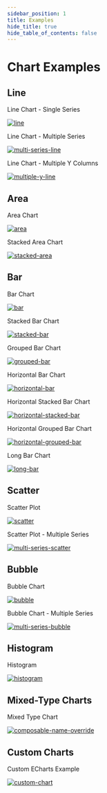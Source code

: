 ```yaml
---
sidebar_position: 1
title: Examples
hide_title: true
hide_table_of_contents: false
---
```


<h1 class="community-header"><span class="gradient">Chart Examples</span></h1>

<div class="gallery-container-grid">

## Line

<div  class="gallery-item-grid">
    <div class="item-header">
        <p class="lbl">Line Chart - Single Series</p>
    </div>
    <div class="item-body-centered">
        <a href="/features/charts/line-chart#line">

![line](/img/exg-line-nt.svg) 
        
</a>
</div>
</div>

<div  class="gallery-item-grid">
    <div class="item-header">
        <p class="lbl">Line Chart - Multiple Series</p>
    </div>
    <div class="item-body-centered">

<a href="/features/charts/line-chart#multi-series-line">

![multi-series-line](/img/exg-multi-series-line-nt.svg) 

</a>
</div> 
</div>

<div  class="gallery-item-grid">
    <div class="item-header">
        <p class="lbl">Line Chart - Multiple Y Columns</p>
    </div>
    <div class="item-body-centered">

<a href="/features/charts/line-chart#multiple-y-columns">

![multiple-y-line](/img/exg-multiple-y-line-nt.svg) 

</a>
</div> 
</div>

## Area

<div  class="gallery-item-grid">
    <div class="item-header">
        <p class="lbl">Area Chart</p>
    </div>
    <div class="item-body-centered">
<a href="/features/charts/area-chart#area">

![area](/img/exg-area-nt.svg) 

</a>
</div>
</div>


<div  class="gallery-item-grid">
    <div class="item-header">
        <p class="lbl">Stacked Area Chart</p>
    </div>
    <div class="item-body-centered">
<a href="/features/charts/area-chart#stacked-area">

![stacked-area](/img/exg-stacked-area-nt.svg) 

</a>
</div>
</div>

## Bar
<div  class="gallery-item-grid">
    <div class="item-header">
        <p class="lbl">Bar Chart</p>
    </div>
    <div class="item-body-centered">
<a href="/features/charts/bar-chart#bar">

![bar](/img/exg-bar-nt.svg) 

</a>
</div>
</div>


<div  class="gallery-item-grid">
    <div class="item-header">
        <p class="lbl">Stacked Bar Chart</p>
    </div>
    <div class="item-body-centered">
<a href="/features/charts/bar-chart#stacked-bar">

![stacked-bar](/img/exg-stacked-bar-nt.svg) 

</a>
</div>
</div>


<div  class="gallery-item-grid">
    <div class="item-header">
        <p class="lbl">Grouped Bar Chart</p>
    </div>
    <div class="item-body-centered">
<a href="/features/charts/bar-chart#grouped-bar">

![grouped-bar](/img/exg-grouped-bar-nt.svg) 

</a>
</div>
</div>


<div  class="gallery-item-grid">
    <div class="item-header">
        <p class="lbl">Horizontal Bar Chart</p>
    </div>
    <div class="item-body-centered">
<a href="/features/charts/bar-chart#horizontal-bar">

![horizontal-bar](/img/exg-horizontal-bar-nt.svg) 

</a>
</div>
</div>


<div  class="gallery-item-grid">
    <div class="item-header">
        <p class="lbl">Horizontal Stacked Bar Chart</p>
    </div>
    <div class="item-body-centered">
<a href="/features/charts/bar-chart#horizontal-stacked-bar">

![horizontal-stacked-bar](/img/exg-horizontal-stacked-bar-nt.svg) 

</a>
</div>
</div>


<div  class="gallery-item-grid">
    <div class="item-header">
        <p class="lbl">Horizontal Grouped Bar Chart</p>
    </div>
    <div class="item-body-centered">
<a href="/features/charts/bar-chart#horizontal-grouped-bar">

![horizontal-grouped-bar](/img/exg-horizontal-grouped-bar-nt.svg) 

</a>
</div>
</div>

<div class="gallery-item-grid">
    <div class="item-header">
        <p class="lbl">Long Bar Chart</p>
    </div>
    <div class="item-body-top">
<a href="/features/charts/bar-chart#long-bar-chart">

![long-bar](/img/exg-long-bar.svg) 

</a>
</div>
</div>

## Scatter
<div  class="gallery-item-grid">
    <div class="item-header">
        <p class="lbl">Scatter Plot</p>
    </div>
    <div class="item-body-centered">
<a href="/features/charts/scatter-plot#scatter-plot">

![scatter](/img/exg-scatter-nt.svg) 

</a>
</div>
</div>


<div  class="gallery-item-grid">
    <div class="item-header">
        <p class="lbl">Scatter Plot - Multiple Series</p>
    </div>
    <div class="item-body-centered">
<a href="/features/charts/scatter-plot#multi-series-scatter-plot">

![multi-series-scatter](/img/exg-multi-series-scatter-nt.svg) 

</a>
</div>
</div>

## Bubble
<div  class="gallery-item-grid">
    <div class="item-header">
        <p class="lbl">Bubble Chart</p>
    </div>
    <div class="item-body-centered">
<a href="/features/charts/bubble-chart#bubble">

![bubble](/img/exg-bubble-nt.svg) 

</a>
</div>
</div>


<div  class="gallery-item-grid">
    <div class="item-header">
        <p class="lbl">Bubble Chart - Multiple Series</p>
    </div>
    <div class="item-body-centered">
<a href="/features/charts/bubble-chart#multi-series-bubble">

![multi-series-bubble](/img/exg-multi-series-bubble-nt.svg) 

</a>
</div>
</div>


## Histogram
<div  class="gallery-item-grid">
    <div class="item-header">
        <p class="lbl">Histogram</p>
    </div>
    <div class="item-body-centered">
<a href="/features/charts/histogram#histogram">

![histogram](/img/exg-histogram-nt.svg) 

</a>
</div>
</div>


## Mixed-Type Charts
<div  class="gallery-item-grid">
    <div class="item-header">
        <p class="lbl">Mixed Type Chart</p>
    </div>
    <div class="item-body-centered">
<a href="/features/charts/mixed-type-charts#combined-chart">

![composable-name-override](/img/exg-composable-name-override-nt.svg)

</a>
</div>
</div>


## Custom Charts
<div  class="gallery-item-grid">
    <div class="item-header">
        <p class="lbl">Custom ECharts Example</p>
    </div>
    <div class="item-body-centered">
<a href="/features/charts/custom-charts#advanced-chart">

![custom-chart](/img/exg-custom-echarts-anscombe.svg)

</a>
</div>
</div>


</div>
